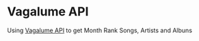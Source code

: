 # Vagalume API
Using [Vagalume API](https://api.vagalume.com.br) to get Month Rank Songs, Artists and Albuns
